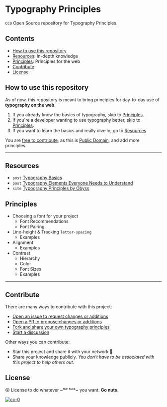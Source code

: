 # Typography Principles
`CC0` Open Source repository for Typography Principles.

## Contents
- [How to use this repository](#how-to-use-this-repository)
- [Resources](#resources): In-depth knowledge
- [Principles](#principles): Principles for the web
- [Contribute](#contribute)
- [License](#license)

## How to use this repository
As of now, this repository is meant to bring principles for day-to-day use of **typography on the web**.

1. If you already know the basics of typography, skip to [Principles](#principles).
2. If you're a developer wanting to use typography better, skip to [Principles](#principles).
3. If you want to learn the basics and really dive in, go to [Resources](#resources).


You are [free to contribute](#contribute), as this is [Public Domain](/LICENSE), and add more principles.

---


## Resources
- `post` [Typography Basics](https://webdesign.tutsplus.com/articles/a-comprehensive-guide-to-typography-basics--cms-26644) 
- `post` [Typography Elements Everyone Needs to Understand](https://medium.com/gravitdesigner/typography-elements-everyone-needs-to-understand-5fdea82f470d#:~:text=The%20good%20news%20is%2C%20there,can%20revolutionize%20any%20design%20project.) 
- `site` [Typography Principles by Obyss](https://typographyprinciples.obys.agency/fonts/) 


## Principles
- Choosing a font for your project
	- Font Recommendations
	- Font Pairing
- Line-height & Tracking `letter-spacing`
	- Examples
- Alignment
	- Examples
- Contrast
	- Hierarchy
	- Color
	- Font Sizes
	- Examples


---

## Contribute
There are many ways to contribute with this project:

- [Open an issue to request changes or additions](https://github.com/AlaskaLabs/typography/issues)
- [Open a PR to propose changes or additions](https://github.com/AlaskaLabs/typography/pulls)
- [Fork and share your own typography principles](https://github.com/AlaskaLabs/typography/fork)
- [Start a discussion](https://github.com/AlaskaLabs/typography/discussions)

Other ways you can contribute:
- Star this project and share it with your network :tada:
- Share your knowledge publicly. _You don't have to be associated with this project to help others out._

## License
:stuck_out_tongue_closed_eyes: License to do whatever ~ᵗʰᵉ ᶠᵘᶜᵏ~ you want. **Go nuts.**

[![cc-0](https://ForTheBadge.com/images/badges/cc-0.svg)](https://github.com/AlaskaLabs/typography/blob/main/LICENSE)